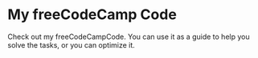 # My freeCodeCamp Code

Check out my freeCodeCampCode. You can use it as a guide to help you solve the tasks, or you can optimize it.

